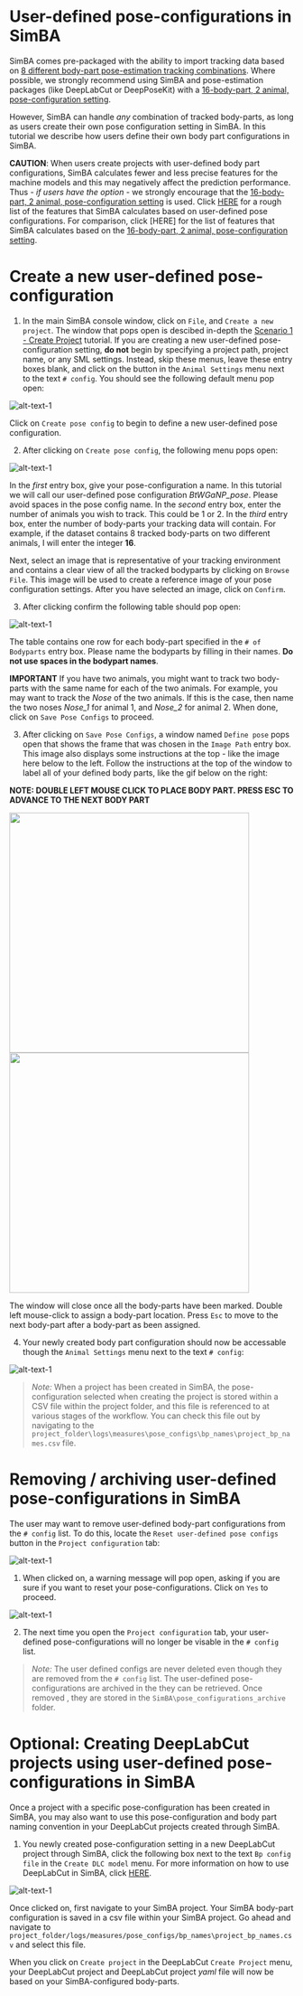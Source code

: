 # User-defined pose-configurations in SimBA

SimBA comes pre-packaged with the ability to import tracking data based on [8 different body-part pose-estimation tracking combinations](https://github.com/sgoldenlab/simba/blob/master/docs/Tutorial_DLC.md#pose-estimation-body-part-labelling). Where possible, we strongly recommend using SimBA and pose-estimation packages (like DeepLabCut or DeepPoseKit) with a [16-body-part, 2 animal, pose-configuration setting](https://github.com/sgoldenlab/simba/blob/master/docs/Tutorial_DLC.md#pose-estimation-body-part-labelling).

However, SimBA can handle *any* combination of tracked body-parts, as long as users create their own pose configuration setting in SimBA. In this tutorial we describe how users define their own body part configurations in SimBA. 

 **CAUTION**: When users create projects with user-defined body part configurations, SimBA calculates fewer and less precise features for the machine models and this may negatively affect the prediction performance. Thus - *if users have the option* - we strongly encourage  that the [16-body-part, 2 animal, pose-configuration setting](https://github.com/sgoldenlab/simba/blob/master/docs/Tutorial_DLC.md#pose-estimation-body-part-labelling) is used. Click [HERE](https://github.com/sgoldenlab/simba/blob/master/misc/features_user_defined_pose_config.csv) for a rough list of the features that SimBA calculates based on user-defined pose configurations. For comparison, click [HERE] for the list of features that SimBA calculates based on the [16-body-part, 2 animal, pose-configuration setting](https://github.com/sgoldenlab/simba/blob/master/misc/Feature_description.csv). 

# Create a new user-defined pose-configuration

1. In the main SimBA console window, click on `File`, and `Create a new project`. The window that pops open is descibed in-depth the [Scenario 1 - Create Project](https://github.com/sgoldenlab/simba/blob/master/docs/Scenario1.md#step-1-generate-project-config) tutorial. If you are creating a new user-defined pose-configuration setting, **do not** begin by specifying a project path, project name, or any SML settings. Instead, skip these menus, leave these entry boxes blank, and click on the button in the `Animal Settings` menu next to the text `# config`. You should see the following default menu pop open:

![alt-text-1](https://github.com/sgoldenlab/simba/blob/master/images/Project_config_99.PNG "Pose config menu 1")

Click on `Create pose config` to begin to define a new user-defined pose configuration. 

2.  After clicking on `Create pose config`, the following menu pops open:

![alt-text-1](https://github.com/sgoldenlab/simba/blob/master/images/Pose_config_2.PNG "Pose config menu 2")

In the *first* entry box, give your pose-configuration a name. In this tutorial we will call our user-defined pose configuration *BtWGaNP_pose*. Please avoid spaces in the pose config name. In the *second* entry box, enter the number of animals you wish to track. This could be 1 or 2. In the *third* entry box, enter the number of body-parts your tracking data will contain. For example, if the dataset contains 8 tracked body-parts on two different animals, I will enter the integer **16**. 

Next, select an image that is representative of your tracking environment and contains a clear view of all the tracked bodyparts by clicking on `Browse File`. This image will be used to create a reference image of your pose configuration settings. After you have selected an image, click on `Confirm`.

3. After clicking confirm the following table should pop open:

![alt-text-1](https://github.com/sgoldenlab/simba/blob/master/images/Pose_config_image_3.PNG "Pose config menu 3")

The table contains one row for each body-part specified in the `# of Bodyparts` entry box. Please name the bodyparts by filling in their names. **Do not use spaces in the bodypart names**.

**IMPORTANT** If you have two animals, you might want to track two body-parts with the same name for each of the two animals. For example, you may want to track the *Nose* of the two animals. If this is the case, then name the two noses *Nose_1* for animal 1, and *Nose_2* for animal 2.  When done, click on `Save Pose Configs` to proceed. 

3. After clicking on `Save Pose Configs`, a window named `Define pose` pops open that shows the frame that was chosen in the `Image Path` entry box. This image also displays some instructions at the top - like the image here below to the left. Follow the instructions at the top of the window to label all of your defined body parts, like the gif below on the right: 

**NOTE: DOUBLE LEFT MOUSE CLICK TO PLACE BODY PART. PRESS ESC TO ADVANCE TO THE NEXT BODY PART**

<img src="https://github.com/sgoldenlab/simba/blob/master/images/New_pose_config_image.PNG" width="425"/> <img src="https://github.com/sgoldenlab/simba/blob/master/images/New_pose_config.gif" width="425"/>

The window will close once all the body-parts have been marked. Double left mouse-click to assign a body-part location. Press `Esc` to move to the next body-part after a body-part as been assigned. 

4. Your newly created body part configuration should now be accessable though the `Animal Settings` menu next to the text `# config`:

![alt-text-1](https://github.com/sgoldenlab/simba/blob/master/images/Pose_config_image_5.PNG "Pose config menu 5")

>*Note:* When a project has been created in SimBA, the pose-configuration selected when creating the project is stored within a CSV file within the project folder, and this file is referenced to at various stages of the workflow. You can check this file out by navigating to the `project_folder\logs\measures\pose_configs\bp_names\project_bp_names.csv` file.

# Removing / archiving user-defined pose-configurations in SimBA

The user may want to remove user-defined body-part configurations from the `# config` list. To do this, locate the `Reset user-defined pose configs` button in the `Project configuration` tab:

![alt-text-1](https://github.com/sgoldenlab/simba/blob/master/images/Project_config_100.PNG "Pose config menu 1")

1. When clicked on, a warning message will pop open, asking if you are sure if you want to reset your pose-configurations. Click on `Yes` to proceed. 

![alt-text-1](https://github.com/sgoldenlab/simba/blob/master/images/warning11.PNG "Pose config menu 1")

2. The next time you open the `Project configuration` tab, your user-defined pose-configurations will no longer be visable in the `# config` list. 

>*Note:* The user defined configs are never deleted even though they are removed from the `# config` list. The user-defined pose-configurations are archived in the they can be retrieved. Once removed , they are stored in the `SimBA\pose_configurations_archive` folder.  

# Optional: Creating DeepLabCut projects using user-defined pose-configurations in SimBA

Once a project with a specific pose-configuration has been created in SimBA, you may also want to use this pose-configuration and body part naming convention in your DeepLabCut projects created through SimBA. 

1. You newly created pose-configuration setting in a new DeepLabCut project through SimBA, click the following box next to the text `Bp config file` in the `Create DLC model` menu. For more information on how to use DeepLabCut in SimBA, click [HERE](https://github.com/sgoldenlab/simba/blob/simba_JJ_branch/docs/Tutorial_DLC.md).

![alt-text-1](https://github.com/sgoldenlab/simba/blob/master/images/DLC_menu_pose.png "Pose config menu 6")

Once clicked on, first navigate to your SimBA project. Your SimBA body-part configuration is saved in a csv file within your SimBA project. Go ahead and navigate to `project_folder/logs/measures/pose_configs/bp_names\project_bp_names.csv` and select this file. 

When you click on `Create project` in the  DeepLabCut `Create Project` menu, your DeepLabCut project and DeepLabCut project *yaml* file will now be based on your SimBA-configured body-parts.  












